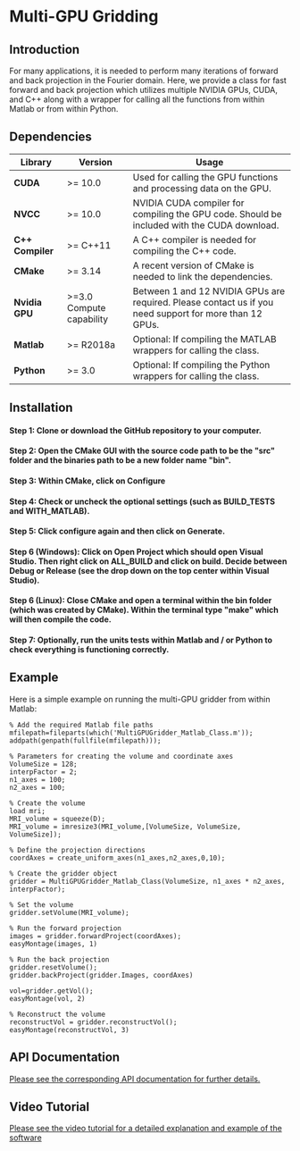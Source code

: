 # Multi-GPU Gridding 

## Introduction

For many applications, it is needed to perform many iterations of forward and back projection in the Fourier domain.
Here, we provide a class for fast forward and back projection which utilizes multiple NVIDIA GPUs, CUDA, and C++ along with a 
wrapper for calling all the functions from within Matlab or from within Python.

## Dependencies 

| Library      | Version   | Usage                                                                                       |
|--------------|-----------|---------------------------------------------------------------------------------------------|
| **CUDA**         | >= 10.0   | Used for calling the GPU functions and processing data on the GPU.|
| **NVCC**         | >= 10.0   | NVIDIA CUDA compiler for compiling the GPU code. Should be included with the CUDA download.|
| **C++ Compiler** | >= C++11  | A C++ compiler is needed for compiling the C++ code.|
| **CMake** | >= 3.14  | A recent version of CMake is needed to link the dependencies.|
| **Nvidia GPU**    |  >=3.0  Compute capability       | Between 1 and 12 NVIDIA GPUs are required. Please contact us if you need support for more than 12 GPUs.|
| **Matlab**       | >= R2018a | Optional: If compiling the MATLAB wrappers for calling the class.|
| **Python**       | >= 3.0    | Optional: If compiling the Python wrappers for calling the class.|

## Installation

#### Step 1: Clone or download the GitHub repository to your computer.

#### Step 2: Open the CMake GUI with the source code path to be the "src" folder and the binaries path to be a new folder name "bin".

#### Step 3: Within CMake, click on Configure

#### Step 4: Check or uncheck the optional settings (such as BUILD_TESTS and WITH_MATLAB).

#### Step 5: Click configure again and then click on Generate.

#### Step 6 (Windows): Click on Open Project which should open Visual Studio. Then right click on ALL_BUILD and click on build. Decide between Debug or Release (see the drop down on the top center within Visual Studio).

#### Step 6 (Linux): Close CMake and open a terminal within the bin folder (which was created by CMake). Within the terminal type "make" which will then compile the code.

#### Step 7: Optionally, run the units tests within Matlab and / or Python to check everything is functioning correctly.


## Example

Here is a simple example on running the multi-GPU gridder from within Matlab:

    % Add the required Matlab file paths
    mfilepath=fileparts(which('MultiGPUGridder_Matlab_Class.m'));
    addpath(genpath(fullfile(mfilepath)));

    % Parameters for creating the volume and coordinate axes
    VolumeSize = 128;
    interpFactor = 2;
    n1_axes = 100;
    n2_axes = 100;

    % Create the volume
    load mri;
    MRI_volume = squeeze(D);
    MRI_volume = imresize3(MRI_volume,[VolumeSize, VolumeSize, VolumeSize]);

    % Define the projection directions
    coordAxes = create_uniform_axes(n1_axes,n2_axes,0,10);

    % Create the gridder object
    gridder = MultiGPUGridder_Matlab_Class(VolumeSize, n1_axes * n2_axes, interpFactor);

    % Set the volume
    gridder.setVolume(MRI_volume);

    % Run the forward projection
    images = gridder.forwardProject(coordAxes);    
    easyMontage(images, 1)

    % Run the back projection
    gridder.resetVolume();
    gridder.backProject(gridder.Images, coordAxes)

    vol=gridder.getVol();
    easyMontage(vol, 2)

    % Reconstruct the volume
    reconstructVol = gridder.reconstructVol();
    easyMontage(reconstructVol, 3)

## API Documentation

[Please see the corresponding API documentation for further details.](https://tagarelab.github.io/MultiGPUGridder/MultiGPUGridder_Doxygen/html/index.html)


## Video Tutorial

[Please see the video tutorial for a detailed explanation and example of the software](https://youtu.be/gO2kiizHO4g)
